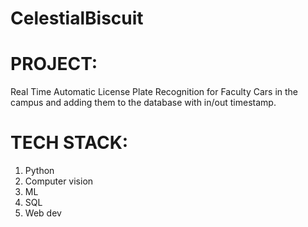 # CelestialBiscuit
# PROJECT:
 Real Time Automatic License Plate Recognition for Faculty Cars in the campus and adding them to the database with in/out timestamp.
 
# TECH STACK:
 1. Python
 2. Computer vision
 3. ML
 4. SQL
 5. Web dev
 

 

